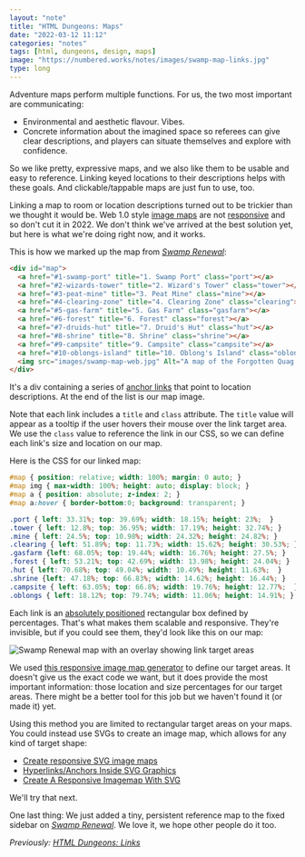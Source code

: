 ```yaml
---
layout: "note"
title: "HTML Dungeons: Maps"
date: "2022-03-12 11:12"
categories: "notes"
tags: [html, dungeons, design, maps]
image: "https://numbered.works/notes/images/swamp-map-links.jpg"
type: long
---
```


Adventure maps perform multiple functions. For us, the two most important are communicating:

* Environmental and aesthetic flavour. Vibes.
* Concrete information about the imagined space so referees can give clear descriptions, and players can situate themselves and explore with confidence.

So we like pretty, expressive maps, and we also like them to be usable and easy to reference. Linking keyed locations to their descriptions helps with these goals. And clickable/tappable maps are just fun to use, too.

Linking a map to room or location descriptions turned out to be trickier than we thought it would be. Web 1.0 style [image maps](https://www.w3schools.com/html/html_images_imagemap.asp) are not [responsive](https://www.w3schools.com/html/html_responsive.asp) and so don't cut it in 2022. We don't think we've arrived at the best solution yet, but here is what we're doing right now, and it works.

This is how we marked up the map from *[Swamp Renewal](https://numbered.works/swamp-renewal)*:

```html
<div id="map">
  <a href="#1-swamp-port" title="1. Swamp Port" class="port"></a>
  <a href="#2-wizards-tower" title="2. Wizard's Tower" class="tower"></a>
  <a href="#3-peat-mine" title="3. Peat Mine" class="mine"></a>
  <a href="#4-clearing-zone" title="4. Clearing Zone" class="clearing"></a>
  <a href="#5-gas-farm" title="5. Gas Farm" class="gasfarm"></a>
  <a href="#6-forest" title="6. Forest" class="forest"></a>
  <a href="#7-druids-hut" title="7. Druid's Hut" class="hut"></a>
  <a href="#8-shrine" title="8. Shrine" class="shrine"></a>
  <a href="#9-campsite" title="9. Campsite" class="campsite"></a>
  <a href="#10-oblongs-island" title="10. Oblong's Island" class="oblongs"></a>
  <img src="images/swamp-map-web.jpg" Alt="A map of the Forgotten Quag.">
</div>
```

It's a div containing a series of [anchor links](https://numbered.works/notes/html-dungeons-links/) that point to location descriptions. At the end of the list is our map image.

Note that each link includes a `title` and `class` attribute. The `title` value will appear as a tooltip if the user hovers their mouse over the link target area. We use the `class` value to reference the link in our CSS, so we can define each link's size and location on our map.

Here is the CSS for our linked map:

```css
#map { position: relative; width: 100%; margin: 0 auto; }
#map img { max-width: 100%; height: auto; display: block; }
#map a { position: absolute; z-index: 2; }
#map a:hover { border-bottom:0; background: transparent; }

.port { left: 33.31%; top: 39.69%; width: 18.15%; height: 23%;  }
.tower { left: 12.8%; top: 36.95%; width: 17.19%; height: 32.74%; }
.mine { left: 24.5%; top: 10.98%; width: 24.32%; height: 24.82%; }
.clearing { left: 51.89%; top: 11.73%; width: 15.62%; height: 30.53%; }
.gasfarm {left: 68.05%; top: 19.44%; width: 16.76%; height: 27.5%; }
.forest { left: 53.21%; top: 42.69%; width: 13.98%; height: 24.04%; }
.hut { left: 70.68%; top: 49.04%; width: 10.49%; height: 11.63%;  }
.shrine {left: 47.18%; top: 66.83%; width: 14.62%; height: 16.44%; }
.campsite { left: 63.05%; top: 66.8%; width: 19.76%; height: 12.77%;  }
.oblongs { left: 18.12%; top: 79.74%; width: 11.06%; height: 14.91%; }
```
Each link is an [absolutely positioned](https://www.w3schools.com/css/css_positioning.asp) rectangular box defined by percentages. That's what makes them scalable and responsive. They're invisible, but if you could see them, they'd look like this on our map:

![Swamp Renewal map with an overlay showing link target areas](https://numbered.works/notes/images/swamp-map-links.jpg)

We used [this responsive image map generator](https://zaneray.com/responsive-image-map/) to define our target areas. It doesn't give us the exact code we want, but it does provide the most important information: those location and size percentages for our target areas. There might be a better tool for this job but we haven't found it (or made it) yet.

Using this method you are limited to rectangular target areas on your maps. You could instead use SVGs to create an image map, which allows for any kind of target shape:

* [Create responsive SVG image maps](https://www.creativebloq.com/netmag/create-responsive-svg-image-maps-51411831)
* [Hyperlinks/Anchors Inside SVG Graphics](https://alligator.io/svg/hyperlinks-svg/)
* [Create A Responsive Imagemap With SVG](http://thenewcode.com/760/Create-A-Responsive-Imagemap-With-SVG)

We'll try that next.

One last thing: We just added a tiny, persistent reference map to the fixed sidebar on *[Swamp Renewal](https://numbered.works/swamp-renewal)*. We love it, we hope other people do it too.

*Previously: [HTML Dungeons: Links](https://numbered.works/notes/html-dungeons-links/)*
